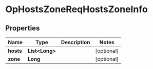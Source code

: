 # OpHostsZoneReqHostsZoneInfo

## Properties
Name | Type | Description | Notes
------------ | ------------- | ------------- | -------------
**hosts** | **List&lt;Long&gt;** |  |  [optional]
**zone** | **Long** |  |  [optional]
